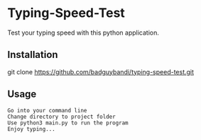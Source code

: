 # Typing-Speed-Test

  Test your typing speed with this python application.

  ## Installation
  git clone https://github.com/badguybandi/typing-speed-test.git

  ## Usage 
    Go into your command line
    Change directory to project folder
    Use python3 main.py to run the program
    Enjoy typing...
    
